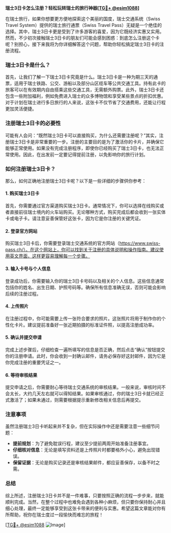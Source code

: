**瑞士3日卡怎么注册？轻松玩转瑞士的旅行神器[[TG💪+ @esim1088](https://t.me/s/esim1088)]**

在瑞士旅行，如果你想要更方便地探索这个美丽的国度，瑞士交通系统（Swiss Travel System）提供的瑞士旅行通票（Swiss Travel Pass）无疑是一个绝佳的选择。其中，瑞士3日卡更是受到了许多游客的喜爱，因为它既经济实惠又实用。然而，不少初次接触瑞士3日卡的朋友们可能会感到困惑：到底怎么注册这个卡呢？别担心，接下来我将为你详细解答这个问题，帮助你轻松搞定瑞士3日卡的注册流程。

### 瑞士3日卡是什么？

首先，让我们了解一下瑞士3日卡究竟是什么。瑞士3日卡是一种为期三天的通票，适用于瑞士铁路、公交、游船以及部分山区缆车等公共交通工具。持有此卡的旅客可以在有效期内自由搭乘这些交通工具，无需额外购票。此外，瑞士3日卡还包含一些附加福利，例如免费进入瑞士的众多博物馆和享受某些景点的折扣优惠。对于计划在瑞士进行多日旅行的人来说，这张卡不仅节省了交通费用，还能让行程更加灵活便捷。

### 注册瑞士3日卡的必要性

可能有人会问：“既然瑞士3日卡可以直接购买，为什么还需要注册呢？”其实，注册瑞士3日卡是非常重要的一步。注册的主要目的是为了激活你的卡片，并确保它能够正常使用。如果没有完成注册程序，即使你已经购买了瑞士3日卡，也无法正常使用。因此，在出发前一定要记得提前注册，以免影响你的旅行计划。

### 如何注册瑞士3日卡？

那么，如何正确地注册瑞士3日卡呢？以下是一些详细的步骤供你参考：

#### 1. 购买瑞士3日卡
首先，你需要通过官方渠道购买瑞士3日卡。通常情况下，你可以选择在线购买或者直接前往瑞士境内的火车站购买。无论哪种方式，购买完成后都会收到一张实体卡或电子卡。请注意妥善保管好这张卡，因为它是你注册的关键凭证。

#### 2. 登录官方网站
购买瑞士3日卡后，你需要登录瑞士交通系统的官方网站（https://www.swiss-pass.ch/）。在这个网站上，你可以找到关于注册的具体说明和操作指南。建议使用英文界面，这样更容易理解每一个步骤。

#### 3. 输入卡号与个人信息
登录成功后，你需要输入你的瑞士3日卡号码以及相关的个人信息。这些信息通常包括你的姓名、出生日期、护照号码等。确保所有信息准确无误，否则可能会影响后续的注册过程。

#### 4. 上传照片
在注册过程中，你可能需要上传一张符合要求的照片。这张照片将用于制作你的个性化卡片。建议提前准备好一张近期拍摄的标准证件照，以提高注册成功率。

#### 5. 确认并提交申请
完成上述步骤后，仔细检查一遍所填写的信息是否正确，然后点击“确认”按钮提交你的注册申请。此时，你会收到一封确认邮件，请务必保存好这封邮件，因为它是你完成注册的重要凭证之一。

#### 6. 等待审核结果
提交申请之后，你需要耐心等待瑞士交通系统的审核结果。一般来说，审核时间不会太长，大约几天左右就可以得知结果。如果审核通过，你的瑞士3日卡就已经正式激活了；如果未通过，则需要根据提示重新修改相关信息后再提交。

### 注意事项

虽然注册瑞士3日卡听起来并不复杂，但在实际操作中还是需要注意一些细节问题：

- **提前规划**：为了避免耽误行程，建议至少提前两周开始准备注册事宜。
- **仔细核对信息**：无论是填写资料还是上传照片时都要格外小心，避免出现错误。
- **保留证据**：无论是购买记录还是审核结果邮件，都应妥善保存，以备不时之需。

### 总结

综上所述，注册瑞士3日卡并不是一件难事，只要按照正确的流程一步步来，就能顺利完成。当然，在整个过程中也难免会遇到各种小麻烦，但只要你保持耐心并且细心处理，最终一定能够享受到这张卡带来的便利与实惠。希望这篇文章能对你有所帮助，祝你在瑞士度过一段愉快而难忘的旅程！

[[TG💪+ @esim1088](https://t.me/s/esim1088) ![Image](https://i.postimg.cc/4NQfJmqS/Snipaste-2025-05-13-00-14-12.png)]